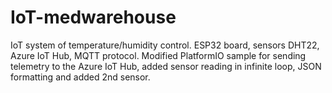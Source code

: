 # IoT-medwarehouse
IoT system of temperature/humidity control. ESP32 board, sensors DHT22, Azure IoT Hub, MQTT protocol.
Modified PlatformIO sample for sending telemetry to the Azure IoT Hub, added sensor reading in infinite loop, JSON formatting and added 2nd sensor.

